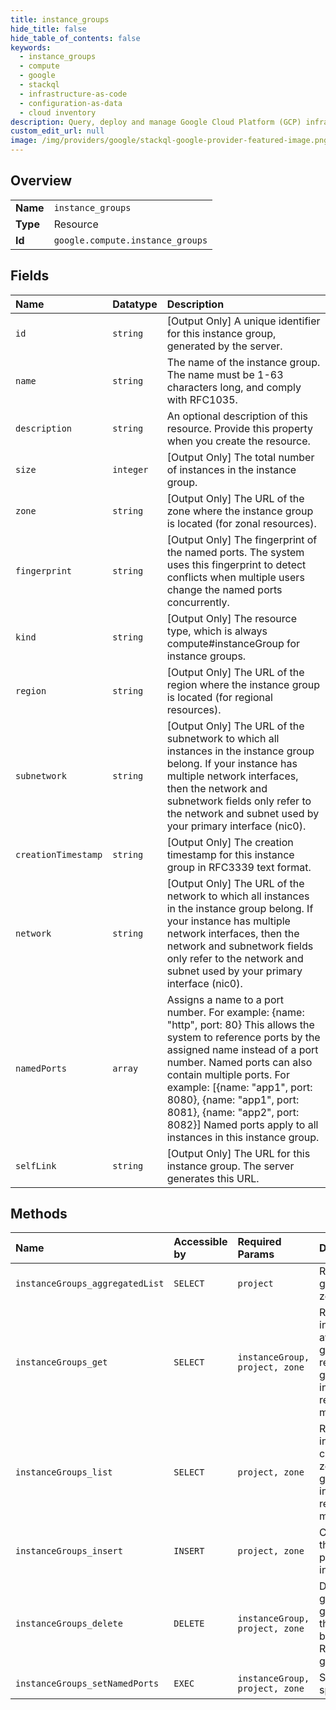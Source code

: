 ```yaml
---
title: instance_groups
hide_title: false
hide_table_of_contents: false
keywords:
  - instance_groups
  - compute
  - google    
  - stackql
  - infrastructure-as-code
  - configuration-as-data
  - cloud inventory
description: Query, deploy and manage Google Cloud Platform (GCP) infrastructure and resources using SQL
custom_edit_url: null
image: /img/providers/google/stackql-google-provider-featured-image.png
---
```

  
    

## Overview
<table><tbody>
<tr><td><b>Name</b></td><td><code>instance_groups</code></td></tr>
<tr><td><b>Type</b></td><td>Resource</td></tr>
<tr><td><b>Id</b></td><td><code>google.compute.instance_groups</code></td></tr>
</tbody></table>

## Fields
| Name | Datatype | Description |
|:-----|:---------|:------------|
| `id` | `string` | [Output Only] A unique identifier for this instance group, generated by the server. |
| `name` | `string` | The name of the instance group. The name must be 1-63 characters long, and comply with RFC1035. |
| `description` | `string` | An optional description of this resource. Provide this property when you create the resource. |
| `size` | `integer` | [Output Only] The total number of instances in the instance group. |
| `zone` | `string` | [Output Only] The URL of the zone where the instance group is located (for zonal resources). |
| `fingerprint` | `string` | [Output Only] The fingerprint of the named ports. The system uses this fingerprint to detect conflicts when multiple users change the named ports concurrently. |
| `kind` | `string` | [Output Only] The resource type, which is always compute#instanceGroup for instance groups. |
| `region` | `string` | [Output Only] The URL of the region where the instance group is located (for regional resources). |
| `subnetwork` | `string` | [Output Only] The URL of the subnetwork to which all instances in the instance group belong. If your instance has multiple network interfaces, then the network and subnetwork fields only refer to the network and subnet used by your primary interface (nic0). |
| `creationTimestamp` | `string` | [Output Only] The creation timestamp for this instance group in RFC3339 text format. |
| `network` | `string` | [Output Only] The URL of the network to which all instances in the instance group belong. If your instance has multiple network interfaces, then the network and subnetwork fields only refer to the network and subnet used by your primary interface (nic0). |
| `namedPorts` | `array` |  Assigns a name to a port number. For example: &#123;name: "http", port: 80&#125; This allows the system to reference ports by the assigned name instead of a port number. Named ports can also contain multiple ports. For example: [&#123;name: "app1", port: 8080&#125;, &#123;name: "app1", port: 8081&#125;, &#123;name: "app2", port: 8082&#125;] Named ports apply to all instances in this instance group.  |
| `selfLink` | `string` | [Output Only] The URL for this instance group. The server generates this URL. |
## Methods
| Name | Accessible by | Required Params | Description |
|:-----|:--------------|:----------------|:------------|
| `instanceGroups_aggregatedList` | `SELECT` | `project` | Retrieves the list of instance groups and sorts them by zone. |
| `instanceGroups_get` | `SELECT` | `instanceGroup, project, zone` | Returns the specified zonal instance group. Get a list of available zonal instance groups by making a list() request. For managed instance groups, use the instanceGroupManagers or regionInstanceGroupManagers methods instead. |
| `instanceGroups_list` | `SELECT` | `project, zone` | Retrieves the list of zonal instance group resources contained within the specified zone. For managed instance groups, use the instanceGroupManagers or regionInstanceGroupManagers methods instead. |
| `instanceGroups_insert` | `INSERT` | `project, zone` | Creates an instance group in the specified project using the parameters that are included in the request. |
| `instanceGroups_delete` | `DELETE` | `instanceGroup, project, zone` | Deletes the specified instance group. The instances in the group are not deleted. Note that instance group must not belong to a backend service. Read Deleting an instance group for more information. |
| `instanceGroups_setNamedPorts` | `EXEC` | `instanceGroup, project, zone` | Sets the named ports for the specified instance group. |
